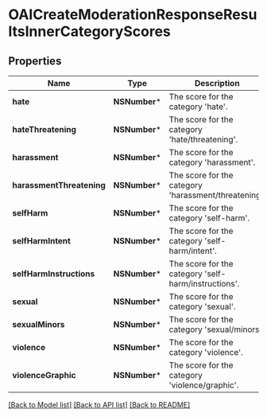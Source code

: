 # OAICreateModerationResponseResultsInnerCategoryScores

## Properties
Name | Type | Description | Notes
------------ | ------------- | ------------- | -------------
**hate** | **NSNumber*** | The score for the category &#39;hate&#39;. | 
**hateThreatening** | **NSNumber*** | The score for the category &#39;hate/threatening&#39;. | 
**harassment** | **NSNumber*** | The score for the category &#39;harassment&#39;. | 
**harassmentThreatening** | **NSNumber*** | The score for the category &#39;harassment/threatening&#39;. | 
**selfHarm** | **NSNumber*** | The score for the category &#39;self-harm&#39;. | 
**selfHarmIntent** | **NSNumber*** | The score for the category &#39;self-harm/intent&#39;. | 
**selfHarmInstructions** | **NSNumber*** | The score for the category &#39;self-harm/instructions&#39;. | 
**sexual** | **NSNumber*** | The score for the category &#39;sexual&#39;. | 
**sexualMinors** | **NSNumber*** | The score for the category &#39;sexual/minors&#39;. | 
**violence** | **NSNumber*** | The score for the category &#39;violence&#39;. | 
**violenceGraphic** | **NSNumber*** | The score for the category &#39;violence/graphic&#39;. | 

[[Back to Model list]](../README.md#documentation-for-models) [[Back to API list]](../README.md#documentation-for-api-endpoints) [[Back to README]](../README.md)


